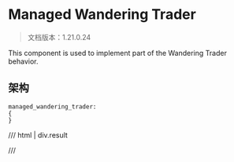 # Managed Wandering Trader

> 文档版本：1.21.0.24

This component is used to implement part of the Wandering Trader behavior.

## 架构

```mcschema
managed_wandering_trader:
{
}

```

/// html | div.result

///

